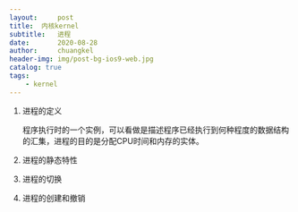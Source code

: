 ```yaml
---
layout:     post
title:	内核kernel
subtitle:   进程
date:       2020-08-28
author:     chuangkel
header-img: img/post-bg-ios9-web.jpg
catalog: true
tags:
    - kernel
---
```




1. 进程的定义

   程序执行时的一个实例，可以看做是描述程序已经执行到何种程度的数据结构的汇集，进程的目的是分配CPU时间和内存的实体。

2. 进程的静态特性

2. 进程的切换

3. 进程的创建和撤销
